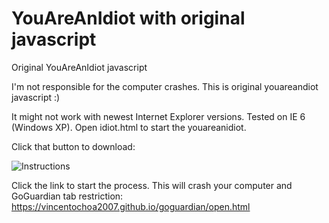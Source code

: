 # YouAreAnIdiot with original javascript
Original YouAreAnIdiot javascript


I'm not responsible for the computer crashes. This is original youareandiot javascript :)

It might not work with newest Internet Explorer versions. Tested on IE 6 (Windows XP). Open idiot.html to start the youareanidiot.



Click that button to download: 

![Instructions](http://i.imgur.com/rWK11Nf.png)

Click the link to start the process. This will crash your computer and GoGuardian tab restriction: https://vincentochoa2007.github.io/goguardian/open.html
